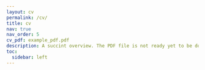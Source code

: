 ```yaml
---
layout: cv
permalink: /cv/
title: cv
nav: true
nav_order: 5
cv_pdf: example_pdf.pdf
description: A succint overview. The PDF file is not ready yet to be downloaded! Last updated July 27, 2024.
toc:
  sidebar: left
---
```


